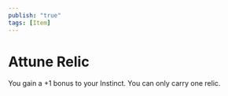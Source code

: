 ```yaml
---
publish: "true"
tags: [Item]
---
```

# Attune Relic

You gain a +1 bonus to your Instinct. You can only carry one relic.
